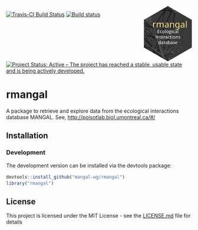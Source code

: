 <img src="man/figures/rmangal.svg" width="130" height="150" align="right"/>

[![Travis-CI Build Status](https://travis-ci.org/mangal-wg/rmangal.svg?branch=master)](https://travis-ci.org/mangal-wg/rmangal)
[![Build status](https://ci.appveyor.com/api/projects/status/mibs2ni969xiqgrd?svg=true)](https://ci.appveyor.com/project/KevCaz/rmangal)
[![Project Status: Active – The project has reached a stable, usable state and is being actively developed.](https://www.repostatus.org/badges/latest/wip.svg)](https://www.repostatus.org/#WIP)

# rmangal

A package to retrieve and explore data from the ecological interactions database MANGAL.
See, http://poisotlab.biol.umontreal.ca/#/

## Installation

### Development

The development version can be installed via the devtools package:

```r
devtools::install_github("mangal-wg/rmangal")
library("rmangal")
```

## License

This project is licensed under the MIT License - see the [LICENSE.md](LICENSE.md) file for details
